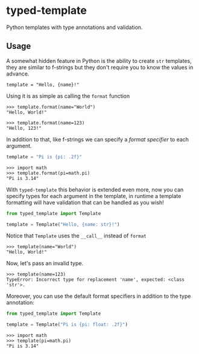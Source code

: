 # typed-template

Python templates with type annotations and validation.

## Usage

A somewhat hidden feature in Python is the ability to create `str` templates, they are similar to f-strings but they don't require you to know the values in advance.

```pycon
template = "Hello, {name}!"
```

Using it is as simple as calling the `format` function

```pycon
>>> template.format(name="World")
"Hello, World!"
```

```pycon
>>> template.format(name=123)
"Hello, 123!"
```

In addition to that, like f-strings we can specify a _format specifier_ to each argument.

```python
template = "Pi is {pi: .2f}"
```

```pycon
>>> import math
>>> template.format(pi=math.pi)
"Pi is 3.14"
```

With `typed-template` this behavior is extended even more, now you can specify types for each argument in the template, in runtime a template formatting will have validation that can be handled as you wish!

```python
from typed_template import Template

template = Template("Hello, {name: str}!")
```

Notice that `Template` uses the `__call__` instead of `format`

```pycon
>>> template(name="World")
"Hello, World!"
```

Now, let's pass an invalid type.

```pycon
>>> template(name=123)
TypeError: Incorrect type for replacement 'name', expected: <class 'str'>.
```

Moreover, you can use the default format specifiers in addition to the type annotation:

```python
from typed_template import Template

template = Template("Pi is {pi: float: .2f}")
```

```pycon
>>> import math
>>> template(pi=math.pi)
"Pi is 3.14"
```
